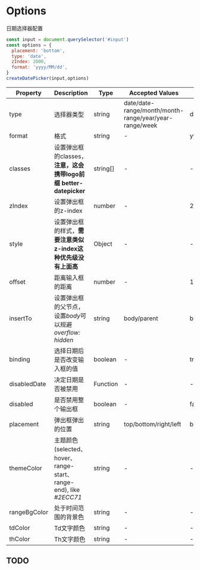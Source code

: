 #  Options

日期选择器配置

```js
const input = document.querySelector('#input')
const options = {
  placement: 'bottom',
  type: 'date',
  zIndex: 2000,
  format: 'yyyy/MM/dd',
}
createDatePicker(input,options)
```


| Property     | Description | Type   | Accepted Values | Default |
| ----------------- | -------------------------------- | --------------- | ------ | ------ |
| type              |    选择器类型      |   string     |   date/date-range/month/month-range/year/year-range/week     | date
| format              |    格式  |   string     |   -     | yyyy/MM/d
| classes | 设置弹出框的classes，**注意，这会携带logo前缀 better-datepicker** | string[] | - | - |
| zIndex |      设置弹出框的z-index    |   number     |   -     | 2000
| style | 设置弹出框的样式，**需要注意类似z-index这种优先级没有上面高** | Object  | - | - |
| offset              |    距离输入框的距离    |   number     |   -    | 12
| insertTo              |   设置弹出框的父节点，设置*body*可以规避 *overflow: hidden*    |   string     |   body/parent     | body
| binding              |   选择日期后是否改变输入框的值   |   boolean     |   -     | true
| disabledDate              |   决定日期是否被禁用   |   Function     |   -    | -
| disabled              |    是否禁用整个输出框    |   boolean     |   -    | false
| placement              |     弹出框弹出的位置    |   string     |   top/bottom/right/left    | bottom
| themeColor              |     主题颜色(selected、hover、range-start、range-end), like *#2ECC71*     |   string     |   -    | -
| rangeBgColor              |      处于时间范围的背景色   |   string     |   -   | -
| tdColor  |     Td文字颜色   |   string     |   -   | -
| thColor  |     Th文字颜色   |   string     |   -   | -


## TODO

